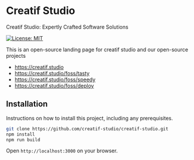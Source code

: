# Creatif Studio
Creatif Studio: Expertly Crafted Software Solutions

[![License: MIT](https://img.shields.io/badge/License-MIT-yellow.svg)](https://opensource.org/licenses/MIT)

This is an open-source landing page for creatif studio and our open-source projects

- https://creatif.studio
- https://creatif.studio/foss/tasty
- https://creatif.studio/foss/speedy
- https://creatif.studio/foss/deploy

## Installation

Instructions on how to install this project, including any prerequisites.

```bash
git clone https://github.com/creatif-studio/creatif-studio.git
npm install
npm run build
```

Open `http://localhost:3000` on your browser.
